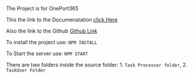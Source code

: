 The Project is for OnePort365

This the link to the Documenatation [click Here ](https://documenter.getpostman.com/view/18447128/2s9YywgLL5)

Also the link to the Github [Github Link ](https://github.com/Arosebine/OnePort365.git)

To install the project use: `NPM INSTALL`

To Start the server use: `NPM START`

There are two folders inside the source folder: 1. `Task Processor folder`, 2. `TaskUser Folder`

